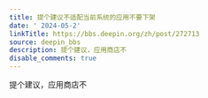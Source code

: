 ```yaml
---
title: 提个建议不适配当前系统的应用不要下架
date: ' 2024-05-2'
linkTitle: https://bbs.deepin.org/zh/post/272713
source: deepin_bbs
description: 提个建议，应用商店不
disable_comments: true
---
```

提个建议，应用商店不
